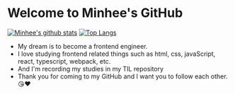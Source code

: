 # Welcome to Minhee's GitHub
[![Minhee's github stats](https://github-readme-stats.vercel.app/api?username=minhee0327&hide=stars&show_icons=true&title_color=513861&icon_color=513861)](https://github.com/minhee0327/github-readme-stats)
[![Top Langs](https://github-readme-stats.vercel.app/api/top-langs/?username=minhee0327&layout=compact&title_color=513861&icon_color=513861)](https://github.com/minhee0327/github-readme-stats)

- My dream is to become a frontend engineer.
- I love studying frontend related things such as html, css, javaScript, react, typescript, webpack, etc.
- And I'm recording my studies in my TIL repository
- Thank you for coming to my GitHub and I want you to follow each other. 😘❤️



